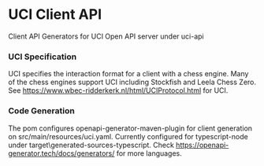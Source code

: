 # UCI Client API 

Client API Generators for UCI Open API server under uci-api

### UCI Specification 

UCI specifies the interaction format for a client with a chess engine. Many of the chess engines support UCI including Stockfish and Leela Chess Zero. See https://www.wbec-ridderkerk.nl/html/UCIProtocol.html for UCI.

### Code Generation

The pom configures openapi-generator-maven-plugin for client generation on src/main/resources/uci.yaml. Currently configured for typescript-node under target\generated-sources-typescript. Check https://openapi-generator.tech/docs/generators/ for more languages.

